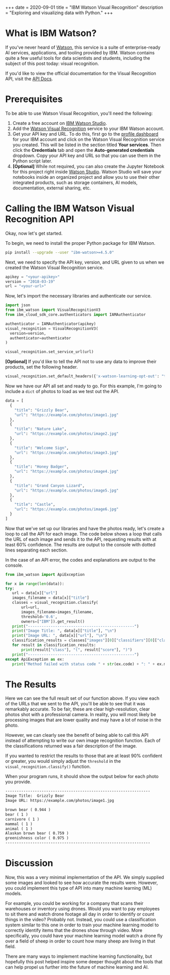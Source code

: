 +++
date = 2020-09-01
title = "IBM Watson Visual Recognition"
description = "Exploring and visualizing data with Python."
+++

# What is IBM Watson?

If you've never heard of [Watson](https://www.ibm.com/watson), this
service is a suite of enterprise-ready AI services, applications, and
tooling provided by IBM. Watson contains quite a few useful tools for
data scientists and students, including the subject of this post today:
visual recognition.

If you'd like to view the official documentation for the Visual
Recognition API, visit the [API
Docs](https://cloud.ibm.com/apidocs/visual-recognition/visual-recognition-v3?code=python).

# Prerequisites

To be able to use Watson Visual Recognition, you'll need the following:

1.  Create a free account on [IBM Watson
    Studio](https://www.ibm.com/cloud/watson-studio).
2.  Add the [Watson Visual
    Recognition](https://www.ibm.com/cloud/watson-visual-recognition)
    service to your IBM Watson account.
3.  Get your API key and URL. To do this, first go to the [profile
    dashboard](https://dataplatform.cloud.ibm.com/home2?context=cpdaas)
    for your IBM account and click on the Watson Visual Recognition
    service you created. This will be listed in the section titled
    **Your services**. Then click the **Credentials** tab and open the
    **Auto-generated credentials** dropdown. Copy your API key and URL
    so that you can use them in the Python script later.
4.  **[Optional]** While not required, you can also create the Jupyter
    Notebook for this project right inside [Watson
    Studio](https://www.ibm.com/cloud/watson-studio). Watson Studio will
    save your notebooks inside an organized project and allow you to use
    their other integrated products, such as storage containers, AI
    models, documentation, external sharing, etc.

# Calling the IBM Watson Visual Recognition API

Okay, now let's get started.

To begin, we need to install the proper Python package for IBM Watson.

```sh
pip install --upgrade --user "ibm-watson>=4.5.0"
```

Next, we need to specify the API key, version, and URL given to us when
we created the Watson Visual Recognition service.

```python
apikey = "<your-apikey>"
version = "2018-03-19"
url = "<your-url>"
```

Now, let's import the necessary libraries and authenticate our service.

```python
import json
from ibm_watson import VisualRecognitionV3
from ibm_cloud_sdk_core.authenticators import IAMAuthenticator

authenticator = IAMAuthenticator(apikey)
visual_recognition = VisualRecognitionV3(
  version=version,
  authenticator=authenticator
)

visual_recognition.set_service_url(url)
```

**[Optional]** If you'd like to tell the API not to use any data to
improve their products, set the following header.

```python
visual_recognition.set_default_headers({'x-watson-learning-opt-out': "true"})
```

Now we have our API all set and ready to go. For this example, I'm
going to include a `dict` of photos to load as we test out
the API.

```python
data = [
  {
    "title": "Grizzly Bear",
    "url": "https://example.com/photos/image1.jpg"
  },
  {
    "title": "Nature Lake",
    "url": "https://example.com/photos/image2.jpg"
  },
  {
    "title": "Welcome Sign",
    "url": "https://example.com/photos/image3.jpg"
  },
  {
    "title": "Honey Badger",
    "url": "https://example.com/photos/image4.jpg"
  },
  {
    "title": "Grand Canyon Lizard",
    "url": "https://example.com/photos/image5.jpg"
  },
  {
    "title": "Castle",
    "url": "https://example.com/photos/image6.jpg"
  }
]
```

Now that we've set up our libraries and have the photos ready, let's
create a loop to call the API for each image. The code below shows a
loop that calls the URL of each image and sends it to the API,
requesting results with at least 60% confidence. The results are output
to the console with dotted lines separating each section.

In the case of an API error, the codes and explanations are output to
the console.

```python
from ibm_watson import ApiException

for x in range(len(data)):
try:
   url = data[x]["url"]
   images_filename = data[x]["title"]
   classes = visual_recognition.classify(
       url=url,
       images_filename=images_filename,
       threshold='0.6',
       owners=["IBM"]).get_result()
   print("-----------------------------------------------")
   print("Image Title: ", data[x]["title"], "\n")
   print("Image URL: ", data[x]["url"], "\n")
   classification_results = classes["images"][0]["classifiers"][0]["classes"]
   for result in classification_results:
       print(result["class"], "(", result["score"], ")")
   print("-----------------------------------------------")
except ApiException as ex:
   print("Method failed with status code " + str(ex.code) + ": " + ex.message)
```

# The Results

Here we can see the full result set of our function above. If you view
each of the URLs that we sent to the API, you'll be able to see that it
was remarkably accurate. To be fair, these are clear high-resolution,
clear photos shot with a professional camera. In reality, you will most
likely be processing images that are lower quality and may have a lot of
noise in the photo.

However, we can clearly see the benefit of being able to call this API
instead of attempting to write our own image recognition function. Each
of the classifications returned was a fair description of the image.

If you wanted to restrict the results to those that are at least 90%
confident or greater, you would simply adjust the `threshold`
in the `visual_recognition.classify()` function.

When your program runs, it should show the output below for each photo
you provide.

```txt
----------------------------------------------------------------
Image Title:  Grizzly Bear
Image URL: https://example.com/photos/image1.jpg

brown bear ( 0.944 )
bear ( 1 )
carnivore ( 1 )
mammal ( 1 )
animal ( 1 )
Alaskan brown bear ( 0.759 )
greenishness color ( 0.975 )
----------------------------------------------------------------
```

# Discussion

Now, this was a very minimal implementation of the API. We simply
supplied some images and looked to see how accurate the results were.
However, you could implement this type of API into many machine learning
(ML) models.

For example, you could be working for a company that scans their
warehouses or inventory using drones. Would you want to pay employees to
sit there and watch drone footage all day in order to identify or count
things in the video? Probably not. Instead, you could use a
classification system similar to this one in order to train your machine
learning model to correctly identify items that the drones show through
video. More specifically, you could have your machine learning model
watch a drone fly over a field of sheep in order to count how many sheep
are living in that field.

There are many ways to implement machine learning functionality, but
hopefully this post helped inspire some deeper thought about the tools
that can help propel us further into the future of machine learning and
AI.
